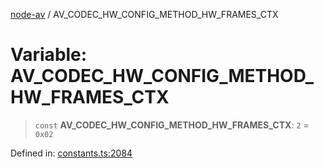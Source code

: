 [node-av](../globals.md) / AV\_CODEC\_HW\_CONFIG\_METHOD\_HW\_FRAMES\_CTX

# Variable: AV\_CODEC\_HW\_CONFIG\_METHOD\_HW\_FRAMES\_CTX

> `const` **AV\_CODEC\_HW\_CONFIG\_METHOD\_HW\_FRAMES\_CTX**: `2` = `0x02`

Defined in: [constants.ts:2084](https://github.com/seydx/av/blob/f8631fc881b394300b1479f511d55cf1c370a87f/src/constants/constants.ts#L2084)
